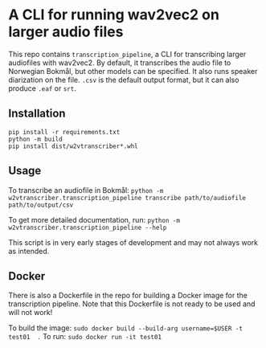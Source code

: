 # A CLI for running wav2vec2 on larger audio files
This repo contains `transcription_pipeline`, a CLI for transcribing larger audiofiles with wav2vec2. By default, it transcribes the audio file to Norwegian Bokmål, but other models can be specified. It also runs speaker diarization on the file. `.csv` is the default output format, but it can also produce `.eaf` or `srt`. 

## Installation
```
pip install -r requirements.txt
python -m build
pip install dist/w2vtranscriber*.whl
```

## Usage
To transcribe an audiofile in Bokmål: `python -m w2vtranscriber.transcription_pipeline transcribe path/to/audiofile path/to/output/csv`

To get more detailed documentation, run: `python -m w2vtranscriber.transcription_pipeline --help`

This script is in very early stages of development and may not always work as intended.


## Docker
There is also a Dockerfile in the repo for building a Docker image for the transcription pipeline. Note that this Dockerfile is not ready to be used and will not work!

To build the image: `sudo docker build --build-arg username=$USER -t test01  .`
To run: `sudo docker run -it test01`